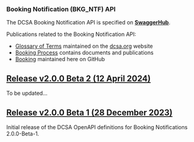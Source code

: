### Booking Notification (BKG_NTF) API

The DCSA Booking Notification API is specified on [**SwaggerHub**](https://app.swaggerhub.com/apis/dcsaorg/DCSA_BKG_NTF).

Publications related to the Booking Notification API:
- [Glossary of Terms](https://knowledge.dcsa.org/s/glossary) maintained on the [dcsa.org](https://dcsa.org) website
- [Booking Process](https://dcsa.org/standards/booking-process/) contains documents and publications
- [Booking](./../) maintained here on GitHub

<a name="v200B2"></a>[Release v2.0.0 Beta 2 (12 April 2024)](https://app.swaggerhub.com/apis-docs/dcsaorg/DCSA_BKG_NTF/2.0.0-Beta-2)
---
To be updated...

<a name="v200B1"></a>[Release v2.0.0 Beta 1 (28 December 2023)](https://app.swaggerhub.com/apis-docs/dcsaorg/DCSA_BKG_NTF/2.0.0-Beta-1)
---
Initial release of the DCSA OpenAPI definitions for Booking Notifications 2.0.0-Beta-1.
